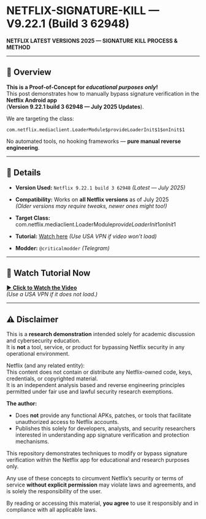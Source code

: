 # NETFLIX-SIGNATURE-KILL — V9.22.1 (Build 3 62948)

**NETFLIX LATEST VERSIONS 2025 — SIGNATURE KILL PROCESS & METHOD**

---

## 📌 Overview
**This is a Proof-of-Concept for *educational purposes only*!**  
This post demonstrates how to manually bypass signature verification in the **Netflix Android app**  
(**Version 9.22.1 build 3 62948 — July 2025 Updates**).
 
We are targeting the class:

```
com.netflix.mediaclient.LoaderModule$provideLoaderInit$1$onInit$1
```



No automated tools, no hooking frameworks — **pure manual reverse engineering**.

---

## 📄 Details
- **Version Used:** `Netflix 9.22.1 build 3 62948` *(Latest — July 2025)*
- **Compatibility:** Works on **all Netflix versions** as of July 2025  
  *(Older versions may require tweaks, newer ones might too!)*
- **Target Class:**  
com.netflix.mediaclient.LoaderModule$provideLoaderInit$1$onInit$1

- **Tutorial:** [Watch here](https://streamable.com/q5b85o) *(Use USA VPN if video won’t load)*
- **Modder:** `@criticalmodder` *(Telegram)*

---

## 🎥 Watch Tutorial Now
[**▶ Click to Watch the Video**](https://streamable.com/q5b85o)  
*(Use a USA VPN if it does not load.)*

---

## ⚠️ Disclaimer

This is a **research demonstration** intended solely for academic discussion and cybersecurity education.  
It is **not** a tool, service, or product for bypassing Netflix security in any operational environment.

Netflix (and any related entity):  
This content does not contain or distribute any Netflix-owned code, keys, credentials, or copyrighted material.  
It is an independent analysis based and reverse engineering principles permitted under fair use and lawful security research exemptions.

**The author:**
- Does **not** provide any functional APKs, patches, or tools that facilitate unauthorized access to Netflix accounts.
- Publishes this solely for developers, analysts, and security researchers interested in understanding app signature verification and protection mechanisms.

This repository demonstrates techniques to modify or bypass signature verification within the Netflix app for educational and research purposes only.

Any use of these concepts to circumvent Netflix’s security or terms of service **without explicit permission** may violate laws and agreements, and is solely the responsibility of the user.

By reading or accessing this material, **you agree** to use it responsibly and in compliance with all applicable laws.

